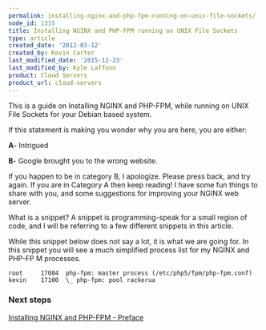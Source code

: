 ```yaml
---
permalink: installing-nginx-and-php-fpm-running-on-unix-file-sockets/
node_id: 1315
title: Installing NGINX and PHP-FPM running on UNIX File Sockets
type: article
created_date: '2012-03-12'
created_by: Kevin Carter
last_modified_date: '2015-12-23'
last_modified_by: Kyle Laffoon
product: Cloud Servers
product_url: cloud-servers
---
```


This is a guide on Installing NGINX and PHP-FPM, while running on UNIX
File Sockets for your Debian based system.

If this statement is making you wonder why you are here, you are either:

**A**- Intrigued

**B**- Google brought you to the wrong website.

If you happen to be in category B, I apologize. Please press back, and
try again. If you are in Category A then keep reading! I have some fun
things to share with you, and some suggestions for improving your NGINX
web server.

What is a snippet? A snippet is programming-speak for a small region of
code, and I will be referring to a few different snippets in this
article.

While this snippet below does not say a lot, it is what we are going
for. In this snippet you will see a much simplified process list for my
NGINX and PHP-FP
M processes.

```
root     17084  php-fpm: master process (/etc/php5/fpm/php-fpm.conf)
kevin    17100  \_ php-fpm: pool rackerua
```

### Next steps

[Installing NGINX and PHP-FPM - Preface](/how-to/installing-nginx-and-php-fpm-preface)
